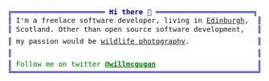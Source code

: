 <pre style="font-family:Menlo,'DejaVu Sans Mono',consolas,'Courier New',monospace"><span style="color: #000080">╔══════════════════════ </span><span style="color: #000080; font-weight: bold">Hi there 👋</span><span style="color: #000080"> ═══════════════════════╗</span> 🤓 <a href="https://www.willmcgugan.com">Will McGugan</a>            
<span style="color: #000080">║</span> I'm a freelace software developer, living in <a href="https://www.google.com/maps/place/Edinburgh/@55.9411289,-3.3454205,11z">Edinburgh</a>,  <span style="color: #000080">║</span> <span style="color: #008080; font-weight: bold">┣━━ </span>🐍 Python expert       
<span style="color: #000080">║</span> Scotland. Other than open source software development,   <span style="color: #000080">║</span> <span style="color: #008080; font-weight: bold">┃   </span><span style="color: #008000; font-weight: bold">┣━━ </span>⭐ <a href="https://github.com/willmcgugan/rich">Rich</a>            
<span style="color: #000080">║</span> my passion would be <a href="https://www.willmcgugan.com/blog/photography/">wildlife photography</a>.                <span style="color: #000080">║</span> <span style="color: #008080; font-weight: bold">┃   </span><span style="color: #008000; font-weight: bold">┣━━ </span>⭐ <a href="https://github.com/pyfilesystem/pyfilesystem2">PyFilesystem</a>    
<span style="color: #000080">║</span>                                                          <span style="color: #000080">║</span> <span style="color: #008080; font-weight: bold">┃   </span><span style="color: #008000; font-weight: bold">┗━━ </span>⭐ <a href="https://github.com/wildfoundry/dataplicity-lomond">Lomond</a>          
<span style="color: #000080">║</span> <span style="color: #008000">Follow me on twitter </span><a href="https://twitter.com/willmcgugan"><span style="color: #008000; font-weight: bold">@willmcgugan</span></a>                        <span style="color: #000080">║</span> <span style="color: #008080; font-weight: bold">┣━━ </span>🔧 Full-stack developer
<span style="color: #000080">╚══════════════════════════════════════════════════════════╝</span> <span style="color: #008080; font-weight: bold">┗━━ </span>📘 Author              
</pre>
